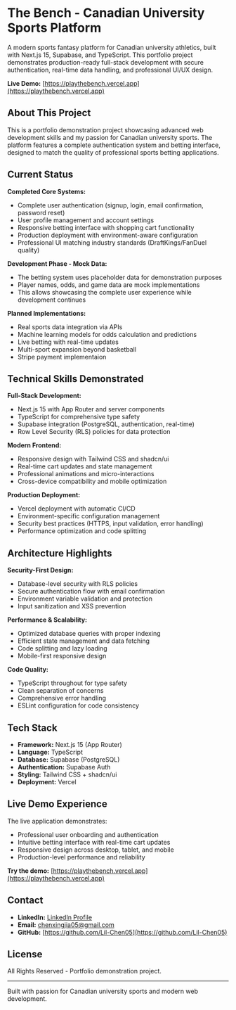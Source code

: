 # The Bench - Canadian University Sports Platform

A modern sports fantasy platform for Canadian university athletics, built with Next.js 15, Supabase, and TypeScript. This portfolio project demonstrates production-ready full-stack development with secure authentication, real-time data handling, and professional UI/UX design.

**Live Demo:** [https://playthebench.vercel.app](https://playthebench.vercel.app)

## About This Project

This is a portfolio demonstration project showcasing advanced web development skills and my passion for Canadian university sports. The platform features a complete authentication system and betting interface, designed to match the quality of professional sports betting applications.

## Current Status

**Completed Core Systems:**
- Complete user authentication (signup, login, email confirmation, password reset)
- User profile management and account settings
- Responsive betting interface with shopping cart functionality
- Production deployment with environment-aware configuration
- Professional UI matching industry standards (DraftKings/FanDuel quality)

**Development Phase - Mock Data:**
- The betting system uses placeholder data for demonstration purposes
- Player names, odds, and game data are mock implementations
- This allows showcasing the complete user experience while development continues

**Planned Implementations:**
- Real sports data integration via APIs
- Machine learning models for odds calculation and predictions
- Live betting with real-time updates
- Multi-sport expansion beyond basketball
- Stripe payment implementaion

## Technical Skills Demonstrated

**Full-Stack Development:**
- Next.js 15 with App Router and server components
- TypeScript for comprehensive type safety
- Supabase integration (PostgreSQL, authentication, real-time)
- Row Level Security (RLS) policies for data protection

**Modern Frontend:**
- Responsive design with Tailwind CSS and shadcn/ui
- Real-time cart updates and state management
- Professional animations and micro-interactions
- Cross-device compatibility and mobile optimization

**Production Deployment:**
- Vercel deployment with automatic CI/CD
- Environment-specific configuration management
- Security best practices (HTTPS, input validation, error handling)
- Performance optimization and code splitting

## Architecture Highlights

**Security-First Design:**
- Database-level security with RLS policies
- Secure authentication flow with email confirmation
- Environment variable validation and protection
- Input sanitization and XSS prevention

**Performance & Scalability:**
- Optimized database queries with proper indexing
- Efficient state management and data fetching
- Code splitting and lazy loading
- Mobile-first responsive design

**Code Quality:**
- TypeScript throughout for type safety
- Clean separation of concerns
- Comprehensive error handling
- ESLint configuration for code consistency

## Tech Stack

- **Framework:** Next.js 15 (App Router)
- **Language:** TypeScript
- **Database:** Supabase (PostgreSQL)
- **Authentication:** Supabase Auth
- **Styling:** Tailwind CSS + shadcn/ui
- **Deployment:** Vercel

## Live Demo Experience

The live application demonstrates:
- Professional user onboarding and authentication
- Intuitive betting interface with real-time cart updates
- Responsive design across desktop, tablet, and mobile
- Production-level performance and reliability

**Try the demo:** [https://playthebench.vercel.app](https://playthebench.vercel.app)

## Contact

- **LinkedIn:** [LinkedIn Profile](https://www.linkedin.com/in/jerry-chen-63a248289/)
- **Email:** [chenxingjia05@gmail.com](mailto:chenxingjia05@gmail.com)
- **GitHub:** [https://github.com/Lil-Chen05](https://github.com/Lil-Chen05)

## License

All Rights Reserved - Portfolio demonstration project.

---

Built with passion for Canadian university sports and modern web development.
